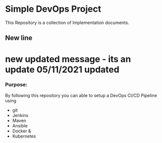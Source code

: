 # Simple DevOps Project

This Repository is a collection of Implementation documents. 
## New line
# new updated message - its an update 05/11/2021 updated
### Purpose:
By following this repository you can able to setup a DevOps CI/CD Pipeline using
- git
- Jenkins
- Maven
- Ansible
- Docker &
- Kubernetes

